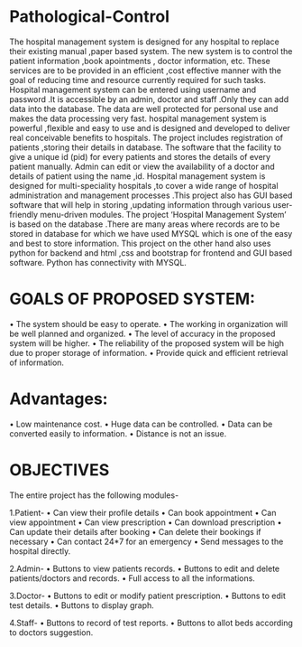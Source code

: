 # Pathological-Control
The hospital management system is designed for any hospital to replace their existing manual ,paper based system. The new system is to control the patient information ,book apointments , doctor information, etc. These services are to be provided in an efficient ,cost effective manner with the goal of reducing time and resource currently required for such tasks.
Hospital management system can be entered using username and password .It is accessible by an admin, doctor and staff .Only they can add data into the database. The data are well protected for personal use and makes the data processing very fast. hospital management system is powerful ,flexible and easy to use and is designed and developed to deliver real conceivable benefits to hospitals.
The project includes registration of patients ,storing their details in database. The software that the facility to give a unique id (pid) for every patients and stores the details of every patient manually. Admin can edit or view the availability of a doctor and details of patient using the name ,id.
Hospital management system is designed for multi-speciality hospitals ,to cover a wide range of hospital administration and management processes .This project also has GUI based software that will help in storing ,updating information through various user-friendly menu-driven modules.
The project ‘Hospital Management System’ is based on the database .There are many areas where records are to be stored in database for which we have used MYSQL which is one of the easy and best to store information. This project on the other hand also uses python for backend and html ,css and bootstrap for frontend and GUI based software. Python has connectivity with MYSQL.

# GOALS OF PROPOSED SYSTEM:
•	The system should be easy to operate.
•	The working in organization will be well planned and organized.
•	The level of accuracy in the proposed system will be higher.
•	The reliability of the proposed system will be high due to proper storage of information.
•	Provide quick and efficient retrieval of information.

# Advantages:
•	Low  maintenance cost.
•	Huge data can be controlled.
•	Data can be converted easily to information.
•	Distance is not an issue.

# OBJECTIVES
The entire project has the following modules-

1.Patient-
•	Can view their profile details
•	Can book appointment 
•	Can view appointment
•	Can view prescription
•	Can download prescription
•	Can update their details after booking 
•	Can delete their bookings if necessary
•	Can contact 24*7 for an emergency
•	Send messages to the hospital directly.

2.Admin-
•	Buttons to view patients records.
•	Buttons to edit and delete patients/doctors and records.
•	Full access to all the informations.

3.Doctor-
•	Buttons to edit or modify patient prescription.
•	Buttons to edit test details.
•	Buttons to display graph.

4.Staff-
•	Buttons to record of test reports.
•	Buttons to allot beds according to doctors suggestion.
